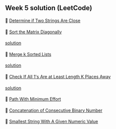 ## Week 5 solution (LeetCode)

####
👀 [  Determine if Two Strings Are Close](https://leetcode.com/explore/challenge/card/january-leetcoding-challenge-2021/582/week-4-january-22nd-january-28th/3613/)
####
👀 [  Sort the Matrix Diagonally](https://leetcode.com/explore/challenge/card/january-leetcoding-challenge-2021/582/week-4-january-22nd-january-28th/3614/)
####
[solution](https://github.com/BBBOMi/Algorithms-New/blob/master/week38/Leet1329.kt)
####
👀 [  Merge k Sorted Lists](https://leetcode.com/explore/challenge/card/january-leetcoding-challenge-2021/582/week-4-january-22nd-january-28th/3615/)
####
[solution](https://github.com/BBBOMi/Algorithms-New/blob/master/week38/Leet23.kt)
####
👀 [  Check If All 1's Are at Least Length K Places Away](https://leetcode.com/explore/challenge/card/january-leetcoding-challenge-2021/582/week-4-january-22nd-january-28th/3616/)
####
[solution](https://github.com/BBBOMi/Algorithms-New/blob/master/week38/Leet1437.kt)
####
👀 [  Path With Minimum Effort](https://leetcode.com/explore/challenge/card/january-leetcoding-challenge-2021/582/week-4-january-22nd-january-28th/3617/)
####
👀 [  Concatenation of Consecutive Binary Number](https://leetcode.com/explore/challenge/card/january-leetcoding-challenge-2021/582/week-4-january-22nd-january-28th/3618/)
####
👀 [  Smallest String With A Given Numeric Value](https://leetcode.com/explore/challenge/card/january-leetcoding-challenge-2021/582/week-4-january-22nd-january-28th/3619/)
####